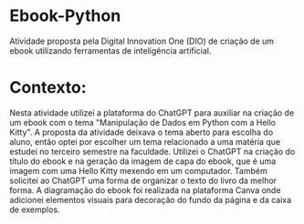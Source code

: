 # Ebook-Python
Atividade proposta pela Digital Innovation One (DIO) de criação de um ebook utilizando ferramentas de inteligência artificial. 

# Contexto:
Nesta atividade utilizei a plataforma do ChatGPT para auxiliar na criação de um ebook com o tema "Manipulação de Dados em Python com a Hello Kitty". A proposta da atividade deixava o tema aberto para escolha do aluno, então optei por escolher um tema relacionado a uma matéria que estudei no terceiro semestre na faculdade. 
Utilizei o ChatGPT na criação do título do ebook e na geração da imagem de capa do ebook, que é uma imagem com uma Hello Kitty mexendo em um computador. Também solicitei ao ChatGPT uma forma de organizar o texto do livro da melhor forma. 
A diagramação do ebook foi realizada na plataforma Canva onde adicionei elementos visuais para decoração do fundo da página e da caixa de exemplos. 
